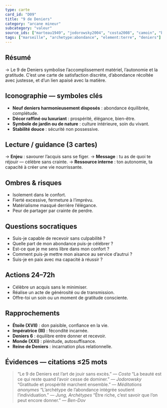 ```yaml
---
type: carte
card_id: "D09"
title: "9 de Deniers"
category: "arcane mineur"
subcategory: "valeur"
source_ids: ["marteau1949", "jodorowsky2004", "costa2008", "camoin", "bendov2011", "delcamp", "nadolny2018", "jung", "meditations_anonymes", "nichols"]
tags: ["marseille", "archetype:abondance", "element:terre", "deniers"]
---
```


## Résumé
→ Le 9 de Deniers symbolise l’accomplissement matériel, l’autonomie et la gratitude. C’est une carte de satisfaction discrète, d’abondance récoltée avec justesse, et d’un lien apaisé avec la matière.

## Iconographie — symboles clés
- **Neuf deniers harmonieusement disposés** : abondance équilibrée, complétude.
- **Décor raffiné ou luxuriant** : prospérité, élégance, bien-être.
- **Symbole de jardin ou de nature** : culture intérieure, soin du vivant.
- **Stabilité douce** : sécurité non possessive.

## Lecture / guidance (3 cartes)
→ **Enjeu** : savourer l’acquis sans se figer.
→ **Message** : tu as de quoi te réjouir — célèbre sans crainte.
→ **Ressource interne** : ton autonomie, ta capacité à créer une vie nourrissante.

## Ombres & risques
- Isolement dans le confort.
- Fierté excessive, fermeture à l’imprévu.
- Matérialisme masqué derrière l’élégance.
- Peur de partager par crainte de perdre.

## Questions socratiques
- Suis-je capable de recevoir sans culpabilité ?
- Quelle part de mon abondance puis-je célébrer ?
- Est-ce que je me sens libre dans mon confort ?
- Comment puis-je mettre mon aisance au service d’autrui ?
- Suis-je en paix avec ma capacité à réussir ?

## Actions 24–72h
- Célèbre un acquis sans le minimiser.
- Réalise un acte de générosité ou de transmission.
- Offre-toi un soin ou un moment de gratitude consciente.

## Rapprochements
- **Étoile (XVII)** : don paisible, confiance en la vie.
- **Impératrice (III)** : fécondité incarnée.
- **Deniers 6** : équilibre entre donner et recevoir.
- **Monde (XXI)** : plénitude, autosuffisance.
- **Reine de Deniers** : incarnation plus relationnelle.

## Évidences — citations ≤25 mots
> “Le 9 de Deniers est l’art de jouir sans excès.” — *Costa*
> “La beauté est ce qui reste quand l’avoir cesse de dominer.” — *Jodorowsky*
> “Gratitude et prospérité marchent ensemble.” — *Méditations anonymes*
> “L’archétype de l’abondance intégrée soutient l’individuation.” — *Jung, Archétypes*
> “Être riche, c’est savoir que l’on peut encore donner.” — *Ben-Dov*
